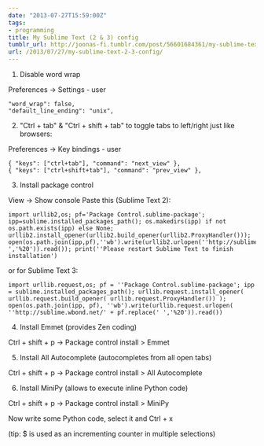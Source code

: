 ```yaml
---
date: "2013-07-27T15:59:00Z"
tags:
- programming
title: My Sublime Text (2 & 3) config
tumblr_url: http://joonas-fi.tumblr.com/post/56601684361/my-sublime-text-2-3-config
url: /2013/07/27/my-sublime-text-2-3-config/
---
```


1) Disable word wrap

Preferences -> Settings - user

	"word_wrap": false,
	"default_line_ending": "unix",


2) "Ctrl + tab" & "Ctrl + shift + tab" to toggle tabs to left/right just like browsers:

Preferences -> Key bindings - user

	{ "keys": ["ctrl+tab"], "command": "next_view" },
	{ "keys": ["ctrl+shift+tab"], "command": "prev_view" },


3) Install package control

View -> Show console
Paste this (Sublime Text 2):

	import urllib2,os; pf='Package Control.sublime-package'; ipp=sublime.installed_packages_path(); os.makedirs(ipp) if not os.path.exists(ipp) else None; urllib2.install_opener(urllib2.build_opener(urllib2.ProxyHandler())); open(os.path.join(ipp,pf),''wb').write(urllib2.urlopen(''http://sublime.wbond.net/'+pf.replace(' ','%20')).read()); print(''Please restart Sublime Text to finish installation')


or for Sublime Text 3:

	import urllib.request,os; pf = ''Package Control.sublime-package'; ipp = sublime.installed_packages_path(); urllib.request.install_opener( urllib.request.build_opener( urllib.request.ProxyHandler()) ); open(os.path.join(ipp, pf), ''wb').write(urllib.request.urlopen( ''http://sublime.wbond.net/' + pf.replace(' ','%20')).read())

4) Install Emmet (provides Zen coding)

Ctrl + shift + p -> Package control install > Emmet

5) Install All Autocomplete (autocompletes from all open tabs)

Ctrl + shift + p -> Package control install > All Autocomplete

6) Install MiniPy (allows to execute inline Python code)

Ctrl + shift + p -> Package control install > MiniPy

Now write some Python code, select it and Ctrl + x

(tip: $ is used as an incrementing counter in multiple selections)

